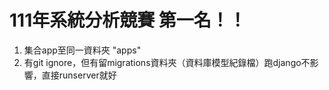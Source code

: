 # 111年系統分析競賽 第一名！！
1. 集合app至同一資料夾 "apps"
2. 有git ignore，但有留migrations資料夾（資料庫模型紀錄檔）跑django不影響，直接runserver就好
